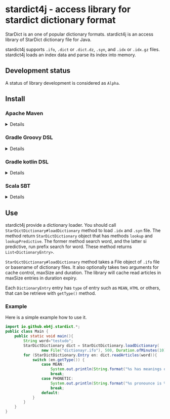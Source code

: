 # stardict4j - access library for stardict dictionary format

StarDict is an one of popular dictionary formats.
stardict4j is an access library of StarDict dictionary file for Java.

stardict4j supports `.ifo`, `.dict` or `.dict.dz`, `.syn`,
and `.idx` or `.idx.gz` files.
stardict4j loads an index data and parse its index into memory.

## Development status

A status of library development is considered as `Alpha`.

## Install


### Apache Maven

<details>

```xml
<dependency>
  <groupId>io.github.eb4j</groupId>
  <artifactId>stardict4j</artifactId>
  <version>0.1.0</version>
</dependency>
```

</details>

### Gradle Groovy DSL

<details>validateAbsolutePath? 

```groovy
implementation 'io.github.eb4j:stardict4j:0.1.0'
```
</details>

### Gradle kotlin DSL

<details>

```kotlin
implementation("io.github.eb4j:stardict4j:0.1.0")
```

</details>

### Scala SBT

<details>

```
libraryDependencies += "io.github.eb4j" % "stardict4j" % "0.1.0"
```

</details>

## Use

stardict4j provide a dictionary loader. You should call `StarDictDictionary#loadDictionary` method
to load `.idx` and `.syn` file. The method return `StarDictDictionary` object that has
methods `lookup` and `lookupPredictive`. The former method search word, and the latter si predictive,
run prefix search for word. These method returns `List<DictionaryEntry>`.

`StarDictDictionary#loadDictionary` method takes a File object of `.ifo` file or basename of dictionary files.
It also optionally takes two arguments for cache control, maxSize and duration.
The library will cache read articles in maxSize entries in duration expiry.

Each `DictionaryEntry` entry has `type` of entry such as `MEAN`, `HTML` or others, that can be retrieve with
`getType()` method.

### Example

Here is a simple example how to use it.

```java
import io.github.eb4j.stardict.*;
public class Main {
    public static void main(){
        String word="testudo";
        StarDictDictionary dict = StarDictDictionary.loadDictionary(
                new File("dictionayr.ifo"), 500, Duration.ofMinutes(10));
        for (StarDictDictionary.Entry en: dict.readArticles(word)){
            switch (en.getType()) {
                case MEAN:
                    System.out.println(String.format("%s has meanings of %s\n", en.getWord(), en.getArticle()));
                    break;
                case PHONETIC:
                    System.out.println(String.format("%s pronounce is %s\n", en.getWord(), en.getArticle()));
                    break;
                default:
            }
        }
    }
}
```
